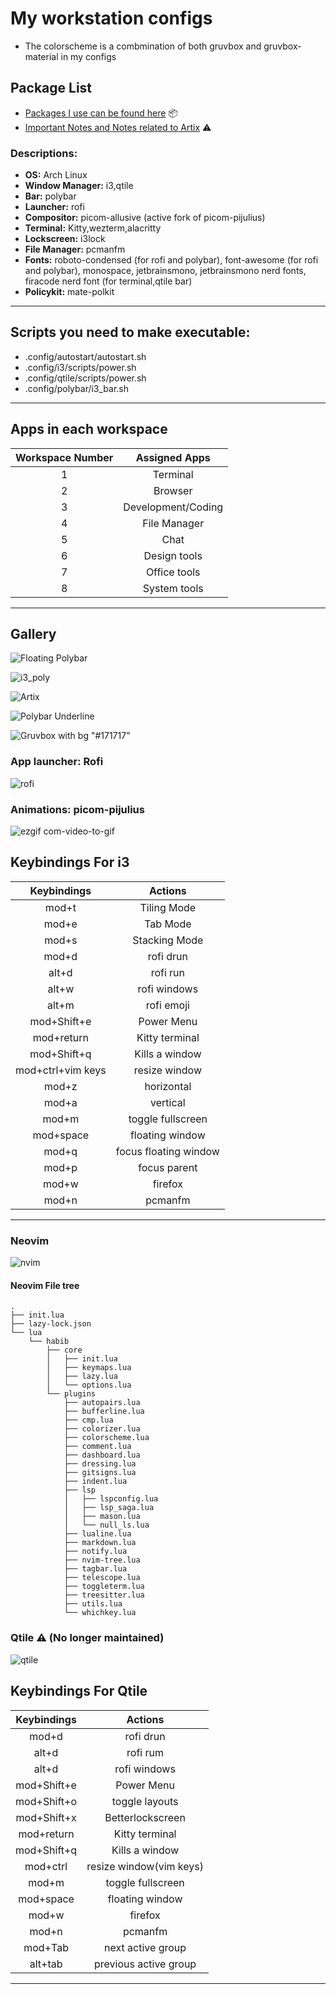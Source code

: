 # My workstation configs

- The colorscheme is a combmination of both gruvbox and gruvbox-material in my configs

## Package List

- [Packages I use can be found here](./arch_install/) 📦
- [Important Notes and Notes related to Artix](./arch_install/notes.md) ⚠️

### **Descriptions:**

- **OS:** Arch Linux
- **Window Manager:** i3,qtile
- **Bar:** polybar
- **Launcher:** rofi
- **Compositor:** picom-allusive (active fork of picom-pijulius)
- **Terminal:** Kitty,wezterm,alacritty
- **Lockscreen:** i3lock
- **File Manager:** pcmanfm
- **Fonts:** roboto-condensed (for rofi and polybar), font-awesome (for rofi and polybar), monospace, jetbrainsmono, jetbrainsmono nerd fonts, firacode nerd font (for terminal,qtile bar)
- **Policykit:** mate-polkit

---

## Scripts you need to make executable:

- .config/autostart/autostart.sh
- .config/i3/scripts/power.sh
- .config/qtile/scripts/power.sh
- .config/polybar/i3_bar.sh

---

## Apps in each workspace

| Workspace Number |   Assigned Apps    |
| :--------------: | :----------------: |
|        1         |      Terminal      |
|        2         |      Browser       |
|        3         | Development/Coding |
|        4         |    File Manager    |
|        5         |        Chat        |
|        6         |    Design tools    |
|        7         |    Office tools    |
|        8         |    System tools    |

---

## Gallery

![Floating Polybar](https://github.com/bibjaw99/workstation/blob/master/screenshots/polybar_floating.png?raw=true)

![i3_poly](https://github.com/bibjaw99/workstation/blob/master/screenshots/i3.png?raw=true)

![Artix](https://github.com/bibjaw99/workstation/blob/master/screenshots/artix.png?raw=true)

![Polybar Underline](https://github.com/bibjaw99/workstation/blob/master/screenshots/polybar_underline.png?raw=true)

![Gruvbox with bg "#171717"](https://github.com/bibjaw99/workstation/blob/master/screenshots/gruvbox.png?raw=true)

### App launcher: Rofi

![rofi](https://github.com/bibjaw99/workstation/blob/master/screenshots/rofi.png?raw=true)

### Animations: picom-pijulius

![ezgif com-video-to-gif](https://github.com/bibjaw99/workstation/assets/134938208/a2be6ec7-0188-434c-b15a-0548c21f8791)

## Keybindings For i3

|    Keybindings    |        Actions        |
| :---------------: | :-------------------: |
|       mod+t       |      Tiling Mode      |
|       mod+e       |       Tab Mode        |
|       mod+s       |     Stacking Mode     |
|       mod+d       |       rofi drun       |
|       alt+d       |       rofi run        |
|       alt+w       |     rofi windows      |
|       alt+m       |      rofi emoji       |
|    mod+Shift+e    |      Power Menu       |
|    mod+return     |    Kitty terminal     |
|    mod+Shift+q    |    Kills a window     |
| mod+ctrl+vim keys |     resize window     |
|       mod+z       |      horizontal       |
|       mod+a       |       vertical        |
|       mod+m       |   toggle fullscreen   |
|     mod+space     |    floating window    |
|       mod+q       | focus floating window |
|       mod+p       |     focus parent      |
|       mod+w       |        firefox        |
|       mod+n       |        pcmanfm        |

---

### Neovim

![nvim](https://github.com/bibjaw99/workstation/blob/master/screenshots/codex.png?raw=true)

#### Neovim File tree

```
.
├── init.lua
├── lazy-lock.json
└── lua
    └── habib
        ├── core
        │   ├── init.lua
        │   ├── keymaps.lua
        │   ├── lazy.lua
        │   └── options.lua
        └── plugins
            ├── autopairs.lua
            ├── bufferline.lua
            ├── cmp.lua
            ├── colorizer.lua
            ├── colorscheme.lua
            ├── comment.lua
            ├── dashboard.lua
            ├── dressing.lua
            ├── gitsigns.lua
            ├── indent.lua
            ├── lsp
            │   ├── lspconfig.lua
            │   ├── lsp_saga.lua
            │   ├── mason.lua
            │   └── null_ls.lua
            ├── lualine.lua
            ├── markdown.lua
            ├── notify.lua
            ├── nvim-tree.lua
            ├── tagbar.lua
            ├── telescope.lua
            ├── toggleterm.lua
            ├── treesitter.lua
            ├── utils.lua
            └── whichkey.lua
```

### Qtile ⚠️ (No longer maintained)

![qtile](https://github.com/bibjaw99/workstation/blob/master/screenshots/qtile.png?raw=true)

## Keybindings For Qtile

| Keybindings |         Actions         |
| :---------: | :---------------------: |
|    mod+d    |        rofi drun        |
|    alt+d    |        rofi rum         |
|    alt+d    |      rofi windows       |
| mod+Shift+e |       Power Menu        |
| mod+Shift+o |     toggle layouts      |
| mod+Shift+x |    Betterlockscreen     |
| mod+return  |     Kitty terminal      |
| mod+Shift+q |     Kills a window      |
|  mod+ctrl   | resize window(vim keys) |
|    mod+m    |    toggle fullscreen    |
|  mod+space  |     floating window     |
|    mod+w    |         firefox         |
|    mod+n    |         pcmanfm         |
|   mod+Tab   |    next active group    |
|   alt+tab   |  previous active group  |

---
